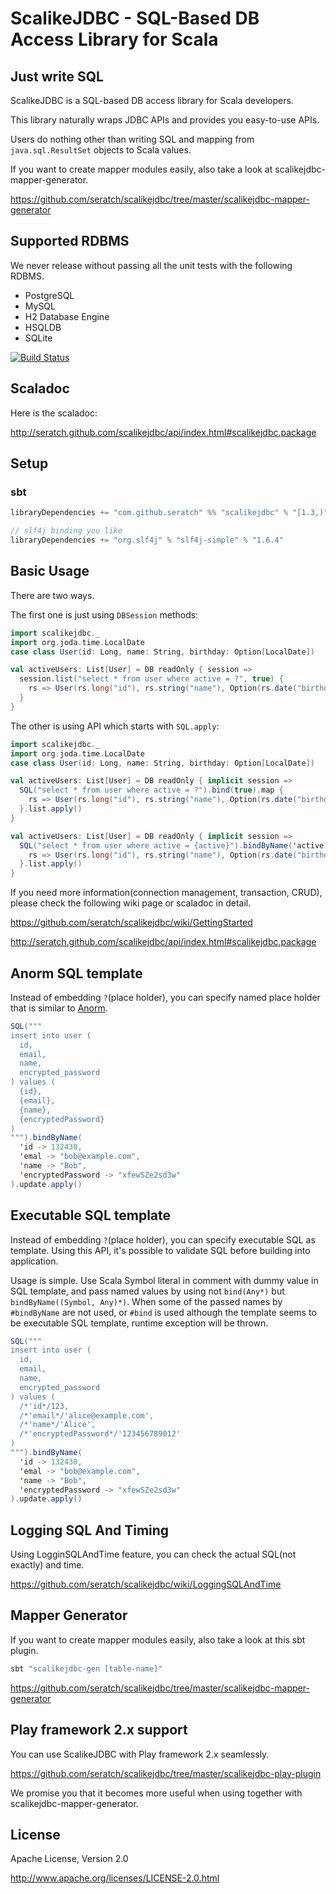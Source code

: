 # ScalikeJDBC - SQL-Based DB Access Library for Scala

## Just write SQL

ScalikeJDBC is a SQL-based DB access library for Scala developers. 

This library naturally wraps JDBC APIs and provides you easy-to-use APIs.

Users do nothing other than writing SQL and mapping from `java.sql.ResultSet` objects to Scala values. 

If you want to create mapper modules easily, also take a look at scalikejdbc-mapper-generator.

https://github.com/seratch/scalikejdbc/tree/master/scalikejdbc-mapper-generator


## Supported RDBMS

We never release without passing all the unit tests with the following RDBMS.

- PostgreSQL
- MySQL 
- H2 Database Engine
- HSQLDB
- SQLite

[![Build Status](https://secure.travis-ci.org/seratch/scalikejdbc.png?branch=master)](http://travis-ci.org/seratch/scalikejdbc)


## Scaladoc

Here is the scaladoc:

http://seratch.github.com/scalikejdbc/api/index.html#scalikejdbc.package


## Setup

### sbt

```scala
libraryDependencies += "com.github.seratch" %% "scalikejdbc" % "[1.3,)"

// slf4j binding you like
libraryDependencies += "org.slf4j" % "slf4j-simple" % "1.6.4"
```


## Basic Usage

There are two ways.

The first one is just using `DBSession` methods:

```scala
import scalikejdbc._
import org.joda.time.LocalDate
case class User(id: Long, name: String, birthday: Option[LocalDate])

val activeUsers: List[User] = DB readOnly { session =>
  session.list("select * from user where active = ?", true) { 
    rs => User(rs.long("id"), rs.string("name"), Option(rs.date("birthday")).map(_.toLocalDate))
  }
}
```

The other is using API which starts with `SQL.apply`: 

```scala
import scalikejdbc._
import org.joda.time.LocalDate
case class User(id: Long, name: String, birthday: Option[LocalDate])

val activeUsers: List[User] = DB readOnly { implicit session =>
  SQL("select * from user where active = ?").bind(true).map { 
    rs => User(rs.long("id"), rs.string("name"), Option(rs.date("birthday")).map(_.toLocalDate))
  }.list.apply()
}

val activeUsers: List[User] = DB readOnly { implicit session =>
  SQL("select * from user where active = {active}").bindByName('active -> true).map { 
    rs => User(rs.long("id"), rs.string("name"), Option(rs.date("birthday")).map(_.toLocalDate))
  }.list.apply()
}
```

If you need more information(connection management, transaction, CRUD), please check the following wiki page or scaladoc in detail.

https://github.com/seratch/scalikejdbc/wiki/GettingStarted

http://seratch.github.com/scalikejdbc/api/index.html#scalikejdbc.package


## Anorm SQL template

Instead of embedding `?`(place holder), you can specify named place holder that is similar to [Anorm](http://www.playframework.org/documentation/2.0.1/ScalaAnorm). 

```scala
SQL("""
insert into user (
  id,
  email,
  name,
  encrypted_password
) values (
  {id},
  {email},
  {name},
  {encryptedPassword}
)
""").bindByName(
  'id -> 132430,
  'emal -> "bob@example.com",
  'name -> "Bob",
  'encryptedPassword -> "xfewSZe2sd3w"
).update.apply()
```


## Executable SQL template

Instead of embedding `?`(place holder), you can specify executable SQL as template. Using this API, it's possible to validate SQL before building into application. 

Usage is simple. Use Scala Symbol literal in comment with dummy value in SQL template, and pass named values by using not `bind(Any*)` but `bindByName((Symbol, Any)*)`. When some of the passed names by `#bindByName` are not used, or `#bind` is used although the template seems to be executable SQL template, runtime exception will be thrown.

```scala
SQL("""
insert into user (
  id,
  email,
  name,
  encrypted_password
) values (
  /*'id*/123,
  /*'email*/'alice@example.com',
  /*'name*/'Alice',
  /*'encryptedPassword*/'123456789012'
)
""").bindByName(
  'id -> 132430,
  'emal -> "bob@example.com",
  'name -> "Bob",
  'encryptedPassword -> "xfewSZe2sd3w"
).update.apply()
```


## Logging SQL And Timing

Using LogginSQLAndTime feature, you can check the actual SQL(not exactly) and time.

https://github.com/seratch/scalikejdbc/wiki/LoggingSQLAndTime


## Mapper Generator 

If you want to create mapper modules easily, also take a look at this sbt plugin. 

```sh
sbt "scalikejdbc-gen [table-name]"
```

https://github.com/seratch/scalikejdbc/tree/master/scalikejdbc-mapper-generator


## Play framework 2.x support

You can use ScalikeJDBC with Play framework 2.x seamlessly.

https://github.com/seratch/scalikejdbc/tree/master/scalikejdbc-play-plugin

We promise you that it becomes more useful when using together with scalikejdbc-mapper-generator.


## License

Apache License, Version 2.0

http://www.apache.org/licenses/LICENSE-2.0.html

